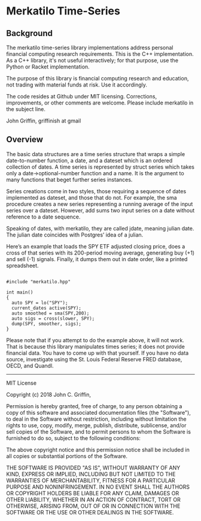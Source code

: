 
# Merkatilo Time-Series

## Background

The merkatilo time-series library implementations address personal
financial computing research requirements.  This is the C++
implementation.  As a C++ library, it's not useful interactively; for
that purpose, use the Python or Racket implementation. 

The purpose of this library is financial computing research and education, 
not trading with material funds at risk. Use it accordingly.

The code resides at Github under MIT licensing.  Corrections,
improvements, or other comments are welcome. Please include merkatilo
in the subject line.

John Griffin, griffinish at gmail

## Overview

The basic data structures are a time series structure that wraps a
simple date-to-number function, a date, and a dateset which is an
ordered collection of dates. A time series is represented by struct
series which takes only a date->optional-number function and a
name. It is the argument to many functions that beget further series
instances.

Series creations come in two styles, those requiring a sequence of
dates implemented as dateset, and those that do not. For example, the
sma procedure creates a new series representing a running average of
the input series over a dateset. However, add sums two input series on
a date without reference to a date sequence.

Speaking of dates, with merkatilo, they are called jdate, meaning
julian date. The julian date coincides with Postgres’ idea of a
julian.

Here’s an example that loads the SPY ETF adjusted closing price, does
a cross of that series with its 200-period moving average, generating
buy (+1) and sell (-1) signals. Finally, it dumps them out in date
order, like a printed spreadsheet.

```

#include "merkatilo.hpp"

int main()
{
  auto SPY = lo("SPY");
  current_dates active(SPY);
  auto smoothed = sma(SPY,200);
  auto sigs = cross(slower, SPY);
  dump(SPY, smoother, sigs);
}

```

Please note that if you attempt to do the example above, it will not
work. That is because this library manipulates times series; it does
not provide financial data. You have to come up with that yourself. If
you have no data source, investigate using the St. Louis Federal
Reserve FRED database, OECD, and Quandl.

- - -
MIT License

Copyright (c) 2018 John C. Griffin, 

Permission is hereby granted, free of charge, to any person obtaining a copy
of this software and associated documentation files (the "Software"), to deal
in the Software without restriction, including without limitation the rights
to use, copy, modify, merge, publish, distribute, sublicense, and/or sell
copies of the Software, and to permit persons to whom the Software is
furnished to do so, subject to the following conditions:

The above copyright notice and this permission notice shall be included in all
copies or substantial portions of the Software.

THE SOFTWARE IS PROVIDED "AS IS", WITHOUT WARRANTY OF ANY KIND, EXPRESS OR
IMPLIED, INCLUDING BUT NOT LIMITED TO THE WARRANTIES OF MERCHANTABILITY,
FITNESS FOR A PARTICULAR PURPOSE AND NONINFRINGEMENT. IN NO EVENT SHALL THE
AUTHORS OR COPYRIGHT HOLDERS BE LIABLE FOR ANY CLAIM, DAMAGES OR OTHER
LIABILITY, WHETHER IN AN ACTION OF CONTRACT, TORT OR OTHERWISE, ARISING FROM,
OUT OF OR IN CONNECTION WITH THE SOFTWARE OR THE USE OR OTHER DEALINGS IN THE
SOFTWARE.






